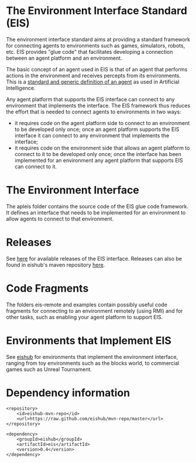 # The Environment Interface Standard (EIS)

The environment interface standard aims at providing a standard framework for connecting agents to environments such as games, simulators, robots, etc. EIS provides "glue code" that facilitates developing a connection between an agent platform and an environment.

The basic concept of an agent used in EIS is that of an agent that performs actions in the environment and receives percepts from its environments. This is a [standard and generic definition of an agent](http://en.wikipedia.org/wiki/Intelligent_agent) as used in Artificial Intelligence.

Any agent platform that supports the EIS interface can connect to any environment that implements the interface. The EIS framework thus reduces the effort that is needed to connect agents to environments in two ways:

* it requires code on the agent platform side to connect to an environment to be developed only once; once an agent platform supports the EIS interface it can connect to any environment that implements the interface;
* it requires code on the environment side that allows an agent platform to connect to it to be developed only once; once the interface has been implemented for an environment any agent platform that supports EIS can connect to it.

# The Environment Interface
The apleis folder contains the source code of the EIS glue code framework. It defines an interface that needs to be implemented for an environment to allow agents to connect to that environment.

# Releases
See [here](https://github.com/eishub/eis/releases) for available releases of the EIS interface. Releases can also be found in eishub's maven repository [here](https://github.com/eishub/mvn-repo/tree/master/apleis).

# Code Fragments
The folders eis-remote and examples contain possibly useful code fragments for connecting to an environment remotely (using RMI) and for other tasks, such as enabling your agent platform to support EIS.

# Environments that Implement EIS

See [eishub](https://github.com/eishub/) for environments that implement the environment interface, ranging from toy environments such as the blocks world, to commercial games such as Unreal Tournament.


# Dependency information

```
<repository>
	<id>eishub-mvn-repo</id>
	<url>https://raw.github.com/eishub/mvn-repo/master</url>
</repository>

```

```
<dependency>
	<groupId>eishub</groupId>
	<artifactId>eis</artifactId>
	<version>0.4</version>
</dependency>
```